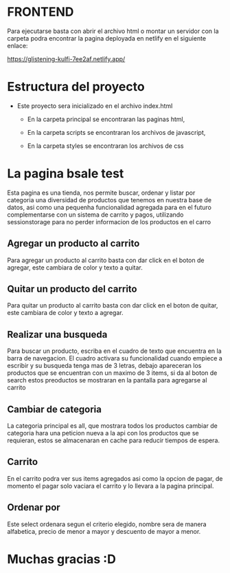 # FRONTEND
Para ejecutarse basta con abrir el archivo html o montar un servidor con la carpeta
podra encontrar la pagina deployada en netlify en el siguiente enlace:

https://glistening-kulfi-7ee2af.netlify.app/

# Estructura del proyecto
* Este proyecto sera inicializado en el archivo index.html

  * En la carpeta principal se encontraran las paginas html,

  * En la carpeta scripts se encontraran los archivos de javascript,

  * En la carpeta styles se encontraran los archivos de css

# La pagina bsale test
Esta pagina es una tienda, nos permite buscar, ordenar y listar por categoria una diversidad de productos que tenemos en nuestra base de datos,
asi como una pequenha funcionalidad agregada para en el futuro complementarse con un sistema de carrito y pagos, utilizando sessionstorage para no perder
informacion de los productos en el carro

## Agregar un producto al carrito
Para agregar un producto al carrito basta con dar click en el boton de agregar, este cambiara de color y texto a quitar.

## Quitar un producto del carrito
Para quitar un producto al carrito basta con dar click en el boton de quitar, este cambiara de color y texto a agregar.

## Realizar una busqueda
Para buscar un producto, escriba en el cuadro de texto que encuentra en la barra de navegacion. El cuadro activara su funcionalidad cuando empiece a escribir
y su busqueda tenga mas de 3 letras, debajo apareceran los productos que se encuentran con un maximo de 3 items, si da al boton de search estos preoductos se mostraran
en la pantalla para agregarse al carrito

## Cambiar de categoria
La categoria principal es all, que mostrara todos los productos cambiar de categoria hara una peticion nueva a la api con los productos que se requieran,
estos se almacenaran en cache para reducir tiempos de espera.

## Carrito
En el carrito podra ver sus items agregados asi como la opcion de pagar, de momento el pagar solo vaciara el carrito y lo llevara a la pagina principal.

## Ordenar por
Este select ordenara segun el criterio elegido, nombre sera de manera alfabetica, precio de menor a mayor y descuento de mayor a menor.

# Muchas gracias :D
